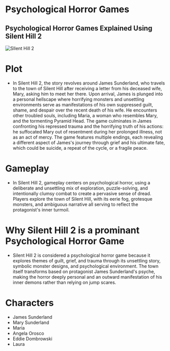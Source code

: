 # Psychological Horror Games
## Psychological Horror Games Explained Using Silent Hill 2
![SIlent Hill 2](https://assets-prd.ignimgs.com/2023/01/13/-1673647444222.jpg?width=628&dpr=2&format=jpg&auto=webp&quality=80)

# Plot
- In Silent Hill 2, the story revolves around James Sunderland, who travels to the town of Silent Hill after receiving a letter from his deceased wife, Mary, asking him to meet her there. Upon arrival, James is plunged into a personal hellscape where horrifying monsters and unsettling environments serve as manifestations of his own suppressed guilt, shame, and despair over the recent death of his wife. He encounters other troubled souls, including Maria, a woman who resembles Mary, and the tormenting Pyramid Head. The game culminates in James confronting his repressed trauma and the horrifying truth of his actions: he suffocated Mary out of resentment during her prolonged illness, not as an act of mercy. The game features multiple endings, each revealing a different aspect of James's journey through grief and his ultimate fate, which could be suicide, a repeat of the cycle, or a fragile peace.

# Gameplay
- In Silent Hill 2, gameplay centers on psychological horror, using a deliberate and unsettling mix of exploration, puzzle-solving, and intentionally clumsy combat to create a pervasive sense of dread. Players explore the town of Silent Hill, with its eerie fog, grotesque monsters, and ambiguous narrative all serving to reflect the protagonist's inner turmoil.

# Why Silent Hill 2 is a prominant Psychological Horror Game
- Silent Hill 2 is considered a psychological horror game because it explores themes of guilt, grief, and trauma through its unsettling story, symbolic monster designs, and psychological environment. The town itself transforms based on protagonist James Sunderland's psyche, making the horror deeply personal and an outward manifestation of his inner demons rather than relying on jump scares. 

# Characters 
* James Sunderland
* Mary Sunderland
* Maria
* Angela Orosco
* Eddie Dombrowski
* Laura 
